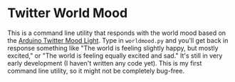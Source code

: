 Twitter World Mood
==================

This is a command line utility that responds with the world mood based on the [Arduino Twitter Mood Light](http://www.instructables.com/id/Twitter-Mood-Light-The-Worlds-Mood-in-a-Box/). Type in `worldmood.py` and you'll get back in response something like "The world is feeling slightly happy, but mostly excited," or "The world is feeling equally excited and sad." It's still in very early development (I haven't written any code yet). This is my first command line utility, so it might not be completely bug-free.